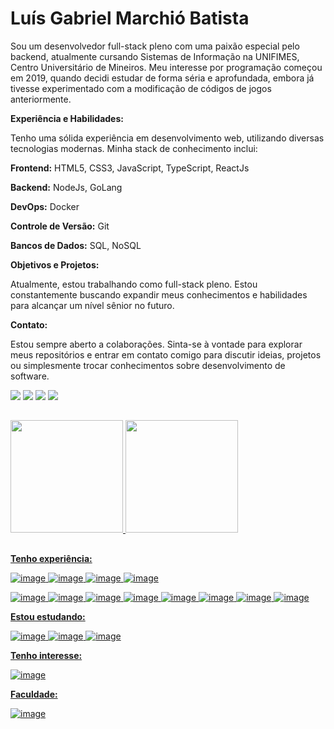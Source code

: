# Luís Gabriel Marchió Batista

Sou um desenvolvedor full-stack pleno com uma paixão especial pelo backend, atualmente cursando Sistemas de Informação na UNIFIMES, Centro Universitário de Mineiros. Meu interesse por programação começou em 2019, quando decidi estudar de forma séria e aprofundada, embora já tivesse experimentado com a modificação de códigos de jogos anteriormente.

**Experiência e Habilidades:**

Tenho uma sólida experiência em desenvolvimento web, utilizando diversas tecnologias modernas. Minha stack de conhecimento inclui:

**Frontend:** HTML5, CSS3, JavaScript, TypeScript, ReactJs

**Backend:** NodeJs, GoLang

**DevOps:** Docker

**Controle de Versão:** Git

**Bancos de Dados:** SQL, NoSQL

**Objetivos e Projetos:**

Atualmente, estou trabalhando como full-stack pleno. Estou constantemente buscando expandir meus conhecimentos e habilidades para alcançar um nível sênior no futuro.

**Contato:**

Estou sempre aberto a colaborações. Sinta-se à vontade para explorar meus repositórios e entrar em contato comigo para discutir ideias, projetos ou simplesmente trocar conhecimentos sobre desenvolvimento de software.
 
 <div> 
  <a href="https://www.instagram.com/luismarchio03.dev/" target="blank"><img src="https://img.shields.io/badge/-Instagram-%23E4405F?style=for-the-badge&logo=instagram&logoColor=white" target="_blank"></a>
 <a href="" target="_blank"><img src="https://img.shields.io/badge/Discord-7289DA?style=for-the-badge&logo=discord&logoColor=white" target="_blank"></a> 
  <a href="mailto:luisgabrielmarchio75@gmail.com"><img src="https://img.shields.io/badge/-Gmail-%23333?style=for-the-badge&logo=gmail&logoColor=white" target="_blank"></a>
  <a href="https://www.linkedin.com/in/lu%C3%ADs-gabriel-marchi%C3%B3-batista-a0aa64206/" target="_blank"><img src="https://img.shields.io/badge/-LinkedIn-%230077B5?style=for-the-badge&logo=linkedin&logoColor=white" target="_blank"></a> 
</div>

##

<div>
  <a href="https://github.com/LuisMarchio03">
  <img height="180em" src="https://github-readme-stats.vercel.app/api?username=LuisMarchio03&show_icons=true&theme=material-palenight&include_all_commits=true&count_private=true"/>
  <img height="180em" src="https://github-readme-stats.vercel.app/api/top-langs/?username=LuisMarchio03&layout=compact&langs_count=7&theme=material-palenight"/>
</div>

 ##

**Tenho experiência:**
 
<!-- ![image](https://img.shields.io/badge/HTML5-E34F26?style=for-the-badge&logo=html5&logoColor=white) -->
<!-- ![image](https://img.shields.io/badge/CSS3-1572B6?style=for-the-badge&logo=css3&logoColor=white) -->
<!-- ![image](https://img.shields.io/badge/Sass-c76494?style=for-the-badge&logo=Sass&logoColor=white) -->
![image](https://img.shields.io/badge/JavaScript-F7DF1E?style=for-the-badge&logo=javascript&logoColor=black)
![image](https://img.shields.io/badge/Typescript-2f74c0?style=for-the-badge&logo=typescript&logoColor=white)
![image](https://img.shields.io/badge/React.js-5ed3f3?style=for-the-badge&logo=react&logoColor=black)
![image](https://img.shields.io/badge/Next.js-4a4a4a?style=for-the-badge&logo=Next.js&logoColor=white)
<!--  ![image](https://img.shields.io/badge/Redux-7248b6?style=for-the-badge&logo=redux&logoColor=white) -->
 ![image](https://img.shields.io/badge/Node.js-7fc728?style=for-the-badge&logo=Node.js&logoColor=white)
![image](https://img.shields.io/badge/express-10aa50?style=for-the-badge&logo=express&logoColor=white)
 ![image](https://img.shields.io/badge/PostgreSQL-45739e?style=for-the-badge&logo=PostgreSQL&logoColor=white)
 ![image](https://img.shields.io/badge/MySQL-EBAE48?style=for-the-badge&logo=MySQL&logoColor=black)
 ![image](https://img.shields.io/badge/mongodb-10aa50?style=for-the-badge&logo=mongodb&logoColor=white)
![image](https://img.shields.io/badge/Git-F05032?style=for-the-badge&logo=git&logoColor=white)
![image](https://img.shields.io/badge/Jest-c03b13?style=for-the-badge&logo=Jest&logoColor=white)
![image](https://img.shields.io/badge/GoLang-29a7d0?style=for-the-badge&logo=go&logoColor=white)

**Estou estudando:**

![image](https://img.shields.io/badge/nestjs-e0234e?style=for-the-badge&logo=nestjs&logoColor=white)
![image](https://img.shields.io/badge/graphql-de33a6?style=for-the-badge&logo=graphql&logoColor=white)
![image](https://img.shields.io/badge/csharp-5c258b?style=for-the-badge&logo=csharp&logoColor=white)

 
**Tenho interesse:**


![image](https://img.shields.io/badge/cypress-4a4a4a?style=for-the-badge&logo=cypress&logoColor=white)


**Faculdade:**
 
![image](https://img.shields.io/badge/Java-ED8B00?style=for-the-badge&logo=java&logoColor=white)

 
<p align="justify">

</p>

